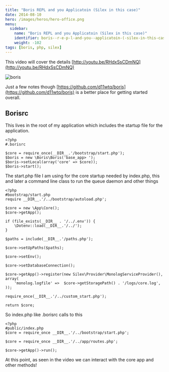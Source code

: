 ```yaml
---
title: "Boris REPL and you Applicatoin (Silex in this case)"
date: 2014-08-10
hero: /images/heros/hero-office.png
menu:
  sidebar:
    name: "Boris REPL and you Applicatoin (Silex in this case)"
    identifier: boris--r-e-p-l-and-you--applicatoin-(-silex-in-this-case)
    weight: -102
tags: [boris, php, silex]
---
```


This video will cover the details [http://youtu.be/RHdxSsCDmNQ](http://youtu.be/RHdxSsCDmNQ) 

![boris](https://camo.githubusercontent.com/18c23fa613beeb044a7ba1ba58a5dfefe120ca6f/687474703a2f2f646c2e64726f70626f782e636f6d2f752f3530383630372f426f72697344656d6f2d76342e676966)

Just a few notes though [https://github.com/d11wtq/boris](https://github.com/d11wtq/boris) is a better place for getting started overall.

## Borisrc

This lives in the root of my application which includes the startup file for the application.

~~~
<?php
#.borisrc

$core = require_once(__DIR__.'/bootstrap/start.php');
$boris = new \Boris\Boris('base_app> ');
$boris->setLocal(array('core' => $core));
$boris->start();
~~~

The start.php file I am using for the core startup needed by index.php, this and later a command line class to run the queue daemon and other things

~~~
<?php
#bootstrap/start.php
require __DIR__.'/../bootstrap/autoload.php';

$core = new \App\Core();
$core->getApp();

if (file_exists(__DIR__ . '/../.env')) {
    \Dotenv::load(__DIR__.'/../');
}

$paths = include(__DIR__.'/paths.php');

$core->setUpPaths($paths);

$core->setEnv();

$core->setDatabaseConnection();

$core->getApp()->register(new Silex\Provider\MonologServiceProvider(), array(
    'monolog.logfile' =>  $core->getStoragePath() . '/logs/core.log',
));

require_once(__DIR__.'/../custom_start.php');

return $core;

~~~


So index.php like .borisrc calls to this

~~~
<?php
#public/index.php
$core = require_once __DIR__.'/../bootstrap/start.php';

$core = require_once __DIR__.'/../app/routes.php';

$core->getApp()->run();
~~~

At this point, as seen in the video we can interact with the core app and other methods!
